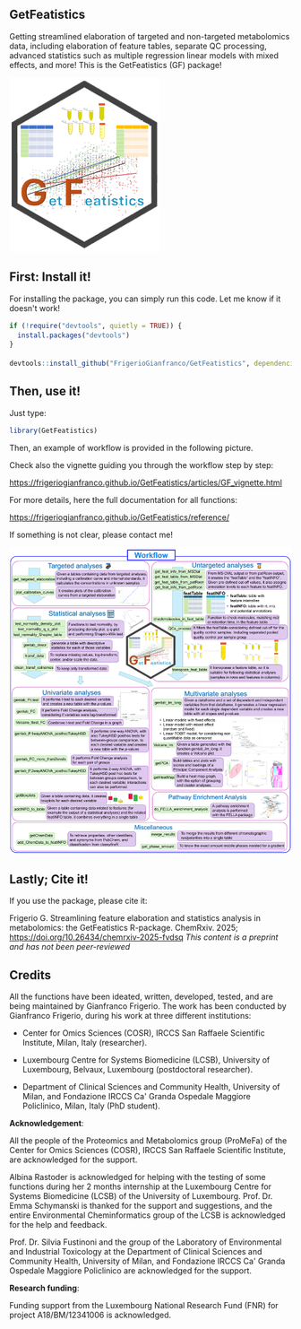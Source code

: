 ## GetFeatistics

Getting streamlined elaboration of targeted and non-targeted metabolomics data, including elaboration of feature tables, separate QC processing, advanced statistics such as multiple regression linear models with mixed effects, and more! This is the GetFeatistics (GF) package!

<img src="readme/GetFeatisitcs_logoGF.png">

## First: Install it!

For installing the package, you can simply run this code. Let me know if it doesn't work!

```r
if (!require("devtools", quietly = TRUE)) {  
  install.packages("devtools")
}

devtools::install_github("FrigerioGianfranco/GetFeatistics", dependencies = TRUE)
```

## Then, use it!

Just type:
```r
library(GetFeatistics)
```

Then, an example of workflow is provided in the following picture.

Check also the vignette guiding you through the workflow step by step:

https://frigeriogianfranco.github.io/GetFeatistics/articles/GF_vignette.html

For more details, here the full documentation for all functions:

https://frigeriogianfranco.github.io/GetFeatistics/reference/


If something is not clear, please contact me!

<img src="readme/GetFeatisitcs_workflowGF.png">


## Lastly; Cite it!

If you use the package, please cite it:

Frigerio G. Streamlining feature elaboration and statistics analysis in metabolomics: the GetFeatistics R-package. ChemRxiv. 2025; https://doi.org/10.26434/chemrxiv-2025-fvdsq
_This content is a preprint and has not been peer-reviewed_



## Credits

All the functions have been ideated, written, developed, tested, and are being maintained by Gianfranco Frigerio.
The work has been conducted by Gianfranco Frigerio, during his work at three different institutions:

- Center for Omics Sciences (COSR), IRCCS San Raffaele Scientific Institute, Milan, Italy (researcher).

- Luxembourg Centre for Systems Biomedicine (LCSB), University of Luxembourg, Belvaux, Luxembourg (postdoctoral researcher).

- Department of Clinical Sciences and Community Health, University of Milan, and Fondazione IRCCS Ca' Granda Ospedale Maggiore Policlinico, Milan, Italy (PhD student).


**Acknowledgement**:

All the people of the Proteomics and Metabolomics group (ProMeFa) of the Center for Omics Sciences (COSR), IRCCS San Raffaele Scientific Institute, are acknowledged for the support.

Albina Rastoder is acknowledged for helping with the testing of some functions during her 2 months internship at the Luxembourg Centre for Systems Biomedicine (LCSB) of the University of Luxembourg.
Prof. Dr. Emma Schymanski is thanked for the support and suggestions, and the entire Environmental Cheminformatics group of the LCSB is acknowledged for the help and feedback.

Prof. Dr. Silvia Fustinoni and the group of the Laboratory of Environmental and Industrial Toxicology at the Department of Clinical Sciences and Community Health, University of Milan, and Fondazione IRCCS Ca' Granda Ospedale Maggiore Policlinico are acknowledged for the support.


**Research funding**:

Funding support from the Luxembourg National Research Fund (FNR) for project A18/BM/12341006 is acknowledged.
